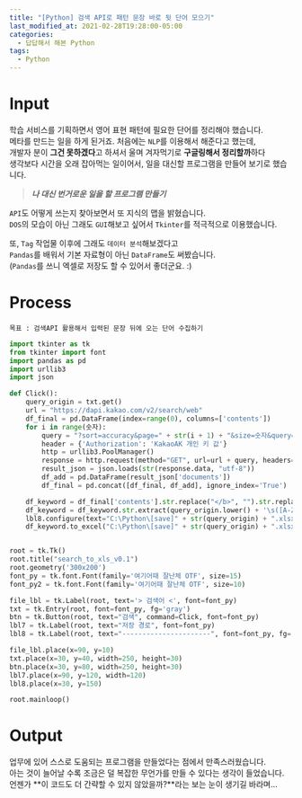 ```yaml
---
title: "[Python] 검색 API로 패턴 문장 바로 뒷 단어 모으기"
last_modified_at: 2021-02-28T19:28:00-05:00
categories:
  - 답답해서 해본 Python
tags:
  - Python
---
```


Input
=====

학습 서비스를 기획하면서 영어 표현 패턴에 필요한 단어를 정리해야 했습니다.   
메타를 만드는 일을 하게 된거죠. 처음에는 `NLP`를 이용해서 해준다고 했는데,   
개발자 분이 **그건 못하겠다**고 하셔서 울며 겨자먹기로 **구글링해서 정리할까**하다   
생각보다 시간을 오래 잡아먹는 일이어서, 일을 대신할 프로그램을 만들어 보기로 했습니다.   

> **_나 대신 번거로운 일을 할 프로그램 만들기_**   

`API`도 어떻게 쓰는지 찾아보면서 또 지식의 맵을 밝혔습니다.        
`DOS`의 모습이 아닌 그래도 `GUI`해보고 싶어서 `Tkinter`를 적극적으로 이용했습니다.   

또, `Tag` 작업물 이후에 그래도 `데이터 분석`해보겠다고   
`Pandas`를 배워서 기본 자료형이 아닌 `DataFrame`도 써봤습니다.   
(`Pandas`를 쓰니 엑셀로 저장도 할 수 있어서 좋더군요. :)   

Process
=====
```
목표 : 검색API 활용해서 입력된 문장 뒤에 오는 단어 수집하기
```
```python
import tkinter as tk
from tkinter import font
import pandas as pd
import urllib3
import json

def Click():
    query_origin = txt.get()
    url = "https://dapi.kakao.com/v2/search/web"
    df_final = pd.DataFrame(index=range(0), columns=['contents'])
    for i in range(숫자):
        query = "?sort=accuracy&page=" + str(i + 1) + "&size=숫자&query=" + query_origin
        header = {'Authorization': 'KakaoAK 개인 키 값'}
        http = urllib3.PoolManager()
        response = http.request(method="GET", url=url + query, headers=header)
        result_json = json.loads(str(response.data, "utf-8"))
        df_add = pd.DataFrame(result_json['documents'])
        df_final = pd.concat([df_final, df_add], ignore_index='True')

    df_keyword = df_final['contents'].str.replace("</b>", "").str.replace('<b>', "").str.replace('.', "").str.lower()
    df_keyword = df_keyword.str.extract(query_origin.lower() + '\s([A-Za-z]*?)\s').dropna(axis=0)
    lbl8.configure(text="C:\Python\[save]" + str(query_origin) + ".xlsx", font=font_py2, fg='green')
    df_keyword.to_excel("C:\Python\[save]" + str(query_origin) + ".xlsx")


root = tk.Tk()
root.title("search_to_xls_v0.1")
root.geometry('300x200')
font_py = tk.font.Font(family='여기어때 잘난체 OTF', size=15)
font_py2 = tk.font.Font(family='여기어때 잘난체 OTF', size=10)

file_lbl = tk.Label(root, text='> 검색어 <', font=font_py)
txt = tk.Entry(root, font=font_py, fg='gray')
btn = tk.Button(root, text="검색", command=Click, font=font_py)
lbl7 = tk.Label(root, text="저장 경로", font=font_py)
lbl8 = tk.Label(root, text="----------------------", font=font_py, fg='red')

file_lbl.place(x=90, y=10)
txt.place(x=30, y=40, width=250, height=30)
btn.place(x=30, y=80, width=250, height=30)
lbl7.place(x=90, y=120, width=120)
lbl8.place(x=30, y=150)

root.mainloop()
```   


Output
=====
업무에 있어 스스로 도움되는 프로그램을 만들었다는 점에서 만족스러웠습니다.   
아는 것이 늘어날 수록 조금은 덜 복잡한 무언가를 만들 수 있다는 생각이 들었습니다.   
언젠가 **이 코드도 더 간략할 수 있지 않았을까?**라는 보는 눈이 생기길 바라며...
